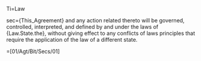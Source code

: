 Ti=Law

sec={This_Agreement} and any action related thereto will be governed, controlled, interpreted, and defined by and under the laws of {Law.State.the}, without giving effect to any conflicts of laws principles that require the application of the law of a different state.

=[01/Agt/Bit/Secs/01]